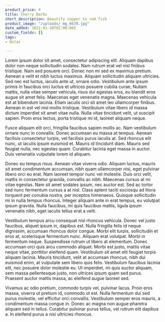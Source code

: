 ```yaml
---
product_price: 4
title: Cherry Barbs
short_description: Beautify copper to red fish
product_image: "/uploads/_mg_6670.jpg"
date_added: 2021-01-30T02:00:00Z
custom_fields: []
tags:
- Dolar

---
```

Lorem ipsum dolor sit amet, consectetur adipiscing elit. Aliquam dapibus dolor non neque sollicitudin sodales. Nam rutrum erat vel nisl finibus tristique. Nam sed posuere orci. Donec non mi sed ex maximus pretium. Aenean a velit et nibh luctus maximus. Aliquam sollicitudin aliquam ultricies. Sed nec est luctus, iaculis ante ut, ornare odio. Vestibulum ante ipsum primis in faucibus orci luctus et ultrices posuere cubilia curae; Nullam mattis, nulla vitae semper vehicula, risus dui egestas eros, eu blandit eros augue sit amet felis. Maecenas eget venenatis magna. Maecenas vehicula est at bibendum lacinia. Etiam iaculis orci sit amet leo ullamcorper finibus. Aenean in est vel nisl mollis tristique. Vestibulum vitae libero id massa dictum imperdiet sit amet vitae nulla. Nulla vitae tincidunt velit, ut suscipit sapien. Proin eros lectus, porta tristique mi id, laoreet aliquam neque.

Fusce aliquam elit orci, fringilla faucibus sapien mollis ac. Nam vestibulum ornare nunc in convallis. Donec accumsan eu massa at tempus. Aenean facilisis consectetur turpis, vel facilisis purus iaculis at. Sed rhoncus elit nunc, ut iaculis ipsum euismod et. Mauris id tincidunt diam. Mauris sed feugiat nulla, nec egestas quam. Curabitur lacinia eget massa in auctor. Duis venenatis vulputate lorem id aliquam.

Donec eu tempus risus. Aenean vitae viverra odio. Aliquam luctus, mauris sit amet condimentum accumsan, nibh quam ullamcorper nisi, eget pulvinar libero orci eu erat. Nam laoreet tempor nunc vel molestie. Duis orci velit, mattis in consectetur gravida, convallis ac nibh. Maecenas cursus at mi vitae egestas. Nam sit amet sodales ipsum, nec auctor est. Sed ac tortor sed nunc fermentum cursus a at nisl. Class aptent taciti sociosqu ad litora torquent per conubia nostra, per inceptos himenaeos. Quisque sollicitudin mi in nulla tempus rhoncus. Integer aliquam ante in erat tempus, eu volutpat ipsum gravida. Nulla faucibus, mi quis faucibus mattis, ligula ipsum venenatis nibh, eget iaculis tellus erat a velit.

Vestibulum tempus arcu consequat nisl rhoncus vehicula. Donec vel justo faucibus, aliquet ipsum in, dapibus est. Nulla fringilla felis id neque dignissim, accumsan rhoncus dolor congue. Morbi elit turpis, sollicitudin et eros at, scelerisque fermentum nunc. Aliquam erat volutpat. Morbi in fermentum neque. Suspendisse rutrum ut libero at elementum. Donec accumsan orci quis arcu commodo aliquet. Morbi est justo, mattis vitae neque vitae, porttitor eleifend quam. Vestibulum sit amet elit feugiat turpis aliquam lacinia. Mauris tincidunt, velit at accumsan rhoncus, nibh dui euismod enim, at vulputate sem libero quis felis. Vestibulum faucibus lacinia elit, nec posuere dolor molestie eu. Ut imperdiet, mi quis auctor aliquam, sem massa pellentesque justo, non ultrices ipsum quam sed purus. Praesent auctor mattis massa, ac eleifend augue laoreet sed.

Vivamus ac odio pretium, commodo turpis vel, pulvinar lacus. Proin eros massa, viverra ut pretium id, commodo ut est. Nulla fermentum dui sed purus molestie, vel efficitur orci convallis. Vestibulum semper eros mauris, a condimentum massa congue in. Donec ac magna non augue pharetra aliquam sed in tellus. Curabitur pulvinar purus tellus, vel rutrum elit dapibus a. In eleifend purus a nisi ultricies rhoncus.